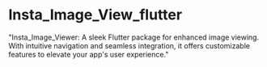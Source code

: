 # Insta_Image_View_flutter
"Insta_Image_Viewer: A sleek Flutter package for enhanced image viewing. With intuitive navigation and seamless integration, it offers customizable features to elevate your app's user experience."
